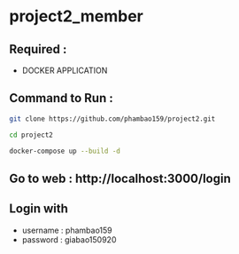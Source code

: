 # project2_member


## Required :   
- DOCKER APPLICATION
## Command to Run :  

```bash
git clone https://github.com/phambao159/project2.git

cd project2

docker-compose up --build -d

```
## Go to web : http://localhost:3000/login
## Login with 
- username : phambao159  
- password : giabao150920
